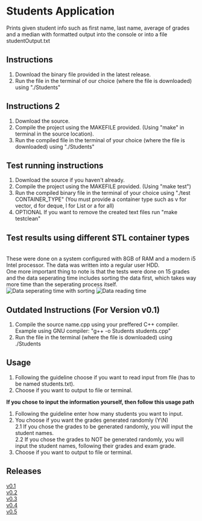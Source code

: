 # Students Application 
Prints given student info such as first name, last name, average of grades and a median with formatted output into the console or into a file studentOutput.txt

## Instructions

1. Download the binary file provided in the latest release.
2. Run the file in the terminal of our choice  (where the file is downloaded) using "./Students"

## Instructions 2

1. Download the source.
2. Compile the project using the MAKEFILE provided. (Using "make" in terminal in the source location).
3. Run the compiled file in the terminal of your choice (where the file is downloaded) using "./Students"

## Test running instructions

1. Download the source if you haven't already.
2. Compile the project using the MAKEFILE provided. (Using "make test")
3. Run the compiled binary file in the terminal of your choice using "./test CONTAINER_TYPE" (You must provide a container type such as v for vector, d for deque, l for List or a for all)
4. OPTIONAL If you want to remove the created text files run "make testclean"

## Test results using different STL container types
<br />These were done on a system configured with 8GB of RAM and a modern i5 Intel processor. The data was written into a regular user HDD.
<br />One more important thing to note is that the tests were done on 15 grades and the data seperating time includes sorting the data first, which takes way more time than the seperating process itself.
![Data seperating time with sorting](https://imgur.com/Adx5wrG)
![Data reading time](https://imgur.com/nRWJRZO)

## Outdated Instructions (For Version v0.1)

1. Compile the source name.cpp using your preffered C++ compiler. Example using GNU compiler: "g++ -o Students students.cpp"
2. Run the file in the terminal (where the file is downloaded) using ./Students
  
## Usage
1. Following the guideline choose if you want to read input from file (has to be named students.txt).
2. Choose if you want to output to file or terminal.

<b>If you chose to input the information yourself, then follow this usage path</b>
1. Following the guideline enter how many students you want to input.
2. You choose if you want the grades generated randomly (Y\N)
<br />2.1 If you chose the grades to be generated randomly, you will input the student names.
<br />2.2 If you chose the grades to NOT be generated randomly, you will input the student names, following their grades and exam grade.
3. Choose if you want to output to file or terminal.


## Releases
 [v0.1](https://github.com/NeonRice/students/releases/tag/v0.1) 
 <br />[v0.2](https://github.com/NeonRice/students/releases/tag/v0.2)
 <br />[v0.3](https://github.com/NeonRice/students/releases/tag/v0.3)
 <br />[v0.4](https://github.com/NeonRice/students/releases/tag/v0.4)
 <br />[v0.5](https://github.com/NeonRice/students/releases/tag/v0.5)

  

